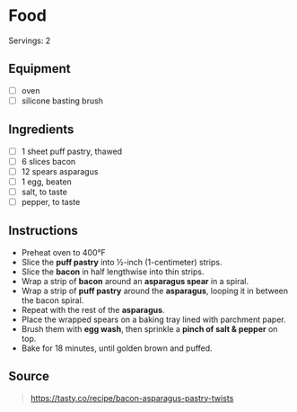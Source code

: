 # Food
Servings: 2

## Equipment
- [ ] oven
- [ ] silicone basting brush

## Ingredients
- [ ] 1 sheet puff pastry, thawed
- [ ] 6 slices bacon
- [ ] 12 spears asparagus
- [ ] 1 egg, beaten
- [ ] salt, to taste
- [ ] pepper, to taste

## Instructions
- Preheat oven to 400&deg;F
- Slice the **puff pastry** into ½-inch (1-centimeter) strips.
- Slice the **bacon** in half lengthwise into thin strips.
- Wrap a strip of **bacon** around an **asparagus spear** in a spiral.
- Wrap a strip of **puff pastry** around the **asparagus**, looping it in between the bacon spiral.
- Repeat with the rest of the **asparagus**.
- Place the wrapped spears on a baking tray lined with parchment paper.
- Brush them with **egg wash**, then sprinkle a **pinch of salt & pepper** on top.
- Bake for 18 minutes, until golden brown and puffed.

## Source
> https://tasty.co/recipe/bacon-asparagus-pastry-twists